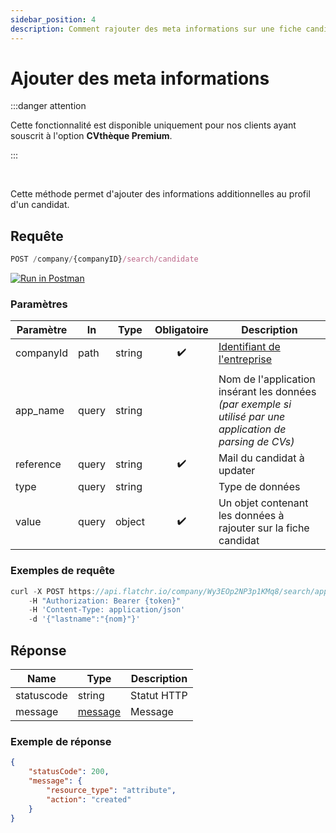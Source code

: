 ```yaml
---
sidebar_position: 4
description: Comment rajouter des meta informations sur une fiche candidat grâce à l'API Flatchr
---
```



# Ajouter des meta informations

:::danger attention

Cette fonctionnalité est disponible uniquement pour nos clients ayant souscrit à l'option **CVthèque Premium**.

:::
  
<br/>
  
Cette méthode permet d'ajouter des informations additionnelles au profil d'un candidat. 

## Requête


```jsx
POST /company/{companyID}/search/candidate
```
[![Run in Postman](https://run.pstmn.io/button.svg)](https://god.gw.postman.com/run-collection/18861404-2bd60cea-6942-4809-83e7-e8869748aa62?action=collection%2Ffork&collection-url=entityId%3D18861404-2bd60cea-6942-4809-83e7-e8869748aa62%26entityType%3Dcollection%26workspaceId%3D9ab396af-18af-4f93-809c-cddd2fbd1422)


### Paramètres
|Paramètre|In|Type|Obligatoire|Description|
|---|---|---|---|---|
companyId|path|string|<center>✔️</center>|[Identifiant de l'entreprise](/docs/getting_started#identifiant-de-lentreprise) 
||||||
app_name|query|string||Nom de l'application insérant les données *(par exemple si utilisé par une application de parsing de CVs)*|
reference|query|string|<center>✔️</center>|Mail du candidat à updater|
type|query|string||Type de données|
value|query|object|<center>✔️</center>|Un objet contenant les données à rajouter sur la fiche candidat|


### Exemples de requête



```jsx title="Requête cURL"
curl -X POST https://api.flatchr.io/company/Wy3EOp2NP3p1KMq8/search/applicants
    -H "Authorization: Bearer {token}"
    -H 'Content-Type: application/json'
    -d '{"lastname":"{nom}"}'
```



## Réponse
|Name|Type|Description|
|---|---|---|
statuscode|string|Statut HTTP|
message|[message](../../schemas/message)|Message|

### Exemple de réponse

```json
{
    "statusCode": 200,
    "message": {
        "resource_type": "attribute",
        "action": "created"
    }
}
```
